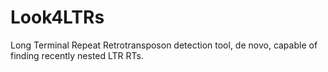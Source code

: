 # Look4LTRs
Long Terminal Repeat Retrotransposon detection tool, de novo, capable of finding recently nested LTR RTs.
